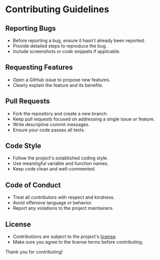 # Contributing Guidelines

## Reporting Bugs

- Before reporting a bug, ensure it hasn't already been reported.
- Provide detailed steps to reproduce the bug.
- Include screenshots or code snippets if applicable.

## Requesting Features

- Open a GitHub issue to propose new features.
- Clearly explain the feature and its benefits.

## Pull Requests

- Fork the repository and create a new branch.
- Keep pull requests focused on addressing a single issue or feature.
- Write descriptive commit messages.
- Ensure your code passes all tests.

## Code Style

- Follow the project's established coding style.
- Use meaningful variable and function names.
- Keep code clean and well-commented.

## Code of Conduct

- Treat all contributors with respect and kindness.
- Avoid offensive language or behavior.
- Report any violations to the project maintainers.

## License

- Contributions are subject to the project's [license](./LICENCE.md).
- Make sure you agree to the license terms before contributing.

Thank you for contributing!
